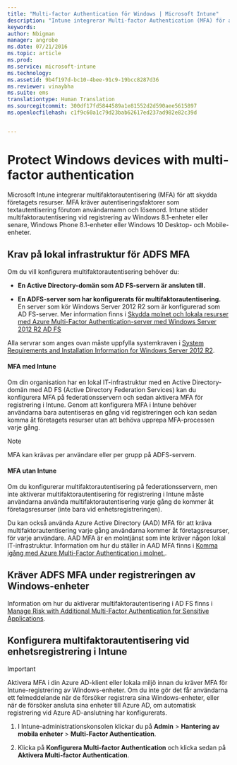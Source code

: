 ```yaml
---
title: "Multi-factor Authentication för Windows | Microsoft Intune"
description: "Intune integrerar Multi-factor Authentication (MFA) för att skydda företagets resurser."
keywords: 
author: Nbigman
manager: angrobe
ms.date: 07/21/2016
ms.topic: article
ms.prod: 
ms.service: microsoft-intune
ms.technology: 
ms.assetid: 9b4f197d-bc10-4bee-91c9-19bcc8287d36
ms.reviewer: vinaybha
ms.suite: ems
translationtype: Human Translation
ms.sourcegitcommit: 300df17fd5844589a1e81552d2d590aee5615897
ms.openlocfilehash: c1f9c60a1c79d23bab62617ed237ad982e82c39d


---
```


# Protect Windows devices with multi-factor authentication
Microsoft Intune integrerar multifaktorautentisering (MFA) för att skydda företagets resurser. MFA kräver autentiseringsfaktorer som textautentisering förutom användarnamn och lösenord. Intune stöder multifaktorautentisering vid registrering av Windows 8.1-enheter eller senare, Windows Phone 8.1-enheter eller Windows 10 Desktop- och Mobile-enheter.

## Krav på lokal infrastruktur för ADFS MFA
Om du vill konfigurera multifaktorautentisering behöver du:

-   **En Active Directory-domän som AD FS-servern är ansluten till.**

-   **En ADFS-server som har konfigurerats för multifaktorautentisering.** En server som kör Windows Server 2012 R2 som är konfigurerad som AD FS-server. Mer information finns i [Skydda molnet och lokala resurser med Azure Multi-Factor Authentication-server med Windows Server 2012 R2 AD FS](https://azure.microsoft.com/en-us/documentation/articles/multi-factor-authentication-get-started-adfs-w2k12/)

Alla servrar som anges ovan måste uppfylla systemkraven i [System Requirements and Installation Information for Windows Server 2012 R2](http://technet.microsoft.com/library/dn303418.aspx).

#### MFA med Intune
Om din organisation har en lokal IT-infrastruktur med en Active Directory-domän med AD FS (Active Directory Federation Services) kan du konfigurera MFA på federationsservern och sedan aktivera MFA för registrering i Intune. Genom att konfigurera MFA i Intune behöver användarna bara autentiseras en gång vid registreringen och kan sedan komma åt företagets resurser utan att behöva upprepa MFA-processen varje gång.

>[!NOTE]
>MFA kan krävas per användare eller per grupp på ADFS-servern.  

#### MFA utan Intune
Om du konfigurerar multifaktorautentisering på federationsservern, men inte aktiverar multifaktorautentisering för registrering i Intune måste användarna använda multifaktorautentisering varje gång de kommer åt företagsresurser (inte bara vid enhetsregistreringen).

Du kan också använda Azure Active Directory (AAD) MFA för att kräva multifaktorautentisering varje gång användarna kommer åt företagsresurser, för varje användare. AAD MFA är en molntjänst som inte kräver någon lokal IT-infrastruktur. Information om hur du ställer in AAD MFA finns i [Komma igång med Azure Multi-Factor Authentication i molnet.](https://azure.microsoft.com/en-us/documentation/articles/multi-factor-authentication-get-started-cloud/).

## Kräver ADFS MFA under registreringen av Windows-enheter
Information om hur du aktiverar multifaktorautentisering i AD FS finns i [Manage Risk with Additional Multi-Factor Authentication for Sensitive Applications](http://technet.microsoft.com/library/dn280949.aspx).

## Konfigurera multifaktorautentisering vid enhetsregistrering i Intune
>[!Important]  
>Aktivera MFA i din Azure AD-klient eller lokala miljö innan du kräver MFA för Intune-registrering av Windows-enheter. Om du inte gör det får användarna ett felmeddelande när de försöker registrera sina Windows-enheter, eller när de försöker ansluta sina enheter till Azure AD, om automatisk registrering vid Azure AD-anslutning har konfigurerats.

1.  I Intune-administrationskonsolen klickar du på **Admin** &gt; **Hantering av mobila enheter** &gt; **Multi-Factor Authentication**.

2.  Klicka på **Konfigurera Multi-factor Authentication** och klicka sedan på **Aktivera Multi-factor Authentication**.



<!--HONumber=Jul16_HO4-->


